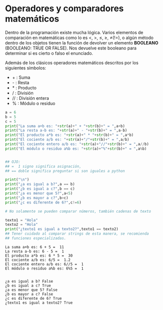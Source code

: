# Operadores y comparadores matemáticos

Dentro de la programación existe mucha lógica. Varios elementos de comparación en matemáticas como lo es <, >, ≤, ≥, ≠(!=), o algún método dentro de los objetos tienen la función de devolver un elemento **BOOLEANO** (BOOLEANO: TRUE OR FALSE). Nos devuelve este booleano para determinar si es cierto o falso el enunciado.

Además de los clásicos operadores matemáticos descritos por los siguientes símbolos:

- \+ : Suma
- \- : Resta
- \* : Producto
- / : División
- // : División entera 
- % : Módulo o residuo 



```python
a = 6
b = 5
c = 5
print("La suma a+b es: "+str(a)+" + "+str(b)+" = ",a+b)
print("La resta a-b es: "+str(a)+" - "+str(b)+" = ",a-b)
print("El producto a*b es: "+str(a)+" * "+str(b)+" = ",a*b)
print("El cociente a/b es: "+str(a)+"/"+str(b)+" = ",a/b)
print("El cociente entero a/b es: "+str(a)+"//"+str(b)+" = ",a//b)
print("El módulo o residuo a%b es: "+str(a)+"%"+str(b)+" = ",a%b)


## OJO:
## =  1 signo significa asignación, 
## == doble significa preguntar si son iguales a python

print("\n")
print("¿a es igual a b?",a == b) 
print("¿b es igual a c?",b == c)
print("¿a es menor que 5?",a<5)
print("¿b es mayor a c?",b>c)
print("¿c es diferente de 6?",c!=6)

# No solamente se pueden comparar números, también cadenas de texto

texto1 = "Hola"
texto2 = "Hola"
print("¿texto1 es igual a texto2?",texto1 == texto2)
## Tener cuidado al comparar strings de esta manera, se recomienda 
## funciones especializadas.
```

    La suma a+b es: 6 + 5 =  11
    La resta a-b es: 6 - 5 =  1
    El producto a*b es: 6 * 5 =  30
    El cociente a/b es: 6/5 =  1.2
    El cociente entero a/b es: 6//5 =  1
    El módulo o residuo a%b es: 6%5 =  1
    
    
    ¿a es igual a b? False
    ¿b es igual a c? True
    ¿a es menor que 5? False
    ¿b es mayor a c? False
    ¿c es diferente de 6? True
    ¿texto1 es igual a texto2? True
